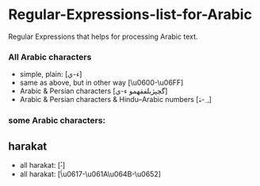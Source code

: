 # Regular-Expressions-list-for-Arabic
Regular Expressions that helps for processing Arabic text.

### All Arabic characters
* simple, plain: [ء-ي]  
* same as above, but in other way [\u0600-\u06FF]  
* Arabic & Persian characters [گچپژیلفقهمو ء-ي]  
* Arabic & Persian characters & Hindu–Arabic numbers [؀-ۿ]  

### some Arabic characters:
## harakat
* all harakat: [ؐ-ًؚٟ]  
* all harakat: [\u0617-\u061A\u064B-\u0652]
